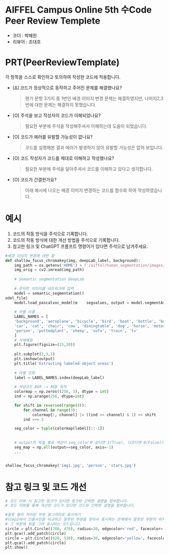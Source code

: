 # AIFFEL Campus Online 5th 수Code Peer Review Templete
- 코더 : 박혜원
- 리뷰어 : 조대호


# PRT(PeerReviewTemplate) 
각 항목을 스스로 확인하고 토의하여 작성한 코드에 적용합니다.

- [Δ] 코드가 정상적으로 동작하고 주어진 문제를 해결했나요?
  > 평가 문항 3가지 중 1번인 배경 이미지 변경 문제는 해결하였지만, 나머지2,3번에 대한 문제는 해결하지 못했습니다.
- [O] 주석을 보고 작성자의 코드가 이해되었나요?
  > 필요한 부분에 주석을 작성해주셔서 이해하는데 도움이 되었습니다.
- [O] 코드가 에러를 유발할 가능성이 없나요?
  >코드를 실행해본 결과 에러가 발생하지 않아 유발할 가능성은 없어 보입니다.
- [O] 코드 작성자가 코드를 제대로 이해하고 작성했나요?
  > 필요한 부분에 주석을 달아주셔서 코드를 이해하고 있다고 생각합니다.
- [O] 코드가 간결한가요?
  > 아래 예시에 나오는 배경 이미지 변경하는 코드를 함수화 하여 작성하였습니다.

# 예시
1. 코드의 작동 방식을 주석으로 기록합니다.
2. 코드의 작동 방식에 대한 개선 방법을 주석으로 기록합니다.
3. 참고한 링크 및 ChatGPT 프롬프트 명령어가 있다면 주석으로 남겨주세요.
```python
#배경 이미지 변경에 대한 함
def shallow_focus_chromakey(img, deepLab_label, background):
    img_path = os.getenv('HOME') + f'/aiffel/human_segmentation/images/{img}'
    img_orig = cv2.imread(img_path) 
    
    # Semantic segmentation DeepLab
    
    # 준비한 이미지를 네트워크에 입력
    model = semantic_segmentation()
odel_file)
    model.load_pascalvoc_model(m    segvalues, output = model.segmentAsPascalvoc(img_path)
    
    # 라벨 이름
    LABEL_NAMES = [
    'background', 'aeroplane', 'bicycle', 'bird', 'boat', 'bottle', 'bus',
    'car', 'cat', 'chair', 'cow', 'diningtable', 'dog', 'horse', 'motorbike',
    'person', 'pottedplant', 'sheep', 'sofa', 'train', 'tv'
    ]
    # 삭제예정
    plt.figure(figsize=(15,20))
    
    plt.subplot(2,3,1)
    plt.imshow(output)
    plt.title('Extracting labeled object areas')
    
    # 라벨 조회
    label = LABEL_NAMES.index(deepLab_label)
    
    # 색상코드 BGR -> RGB 목적
    colormap = np.zeros((256, 3), dtype = int)
    ind = np.arange(256, dtype=int)

    for shift in reversed(range(8)):
        for channel in range(3):
            colormap[:, channel] |= ((ind >> channel) & 1) << shift
        ind >>= 3

    seg_color = tuple(colormap[label][::-1])
    
    
    # output의 픽셀 별로 색상이 seg_color와 같다면 1(True), 다르다면 0(False)이 됩니다
    seg_map = np.all(output==seg_color, axis=-1)
    ...


shallow_focus_chromakey('img1.jpg', 'person', 'stars.jpg')
```

# 참고 링크 및 코드 개선
```python
# 코드 리뷰 시 참고한 링크가 있다면 링크와 간략한 설명을 첨부합니다.
# 코드 리뷰를 통해 개선한 코드가 있다면 코드와 간략한 설명을 첨부합니다.

#잘못 블러 처리된 부분 동그라미로 표시하기
#step2에서 인물사진을 비교하고 잘못된 부분을 찾아서 표시하는 문제에서 잘못된 부분의 위치를 정하고
# 그 부분에 원을 그려 표시하는 코드입니다.
circle = plt.Circle((780, 470), radius=30, edgecolor='red', facecolor='none',linewidth=3)
plt.gca().add_patch(circle)
circle = plt.Circle((620, 530), radius=30, edgecolor='yellow', facecolor='none',linewidth=3)
plt.gca().add_patch(circle)
plt.show()
```
